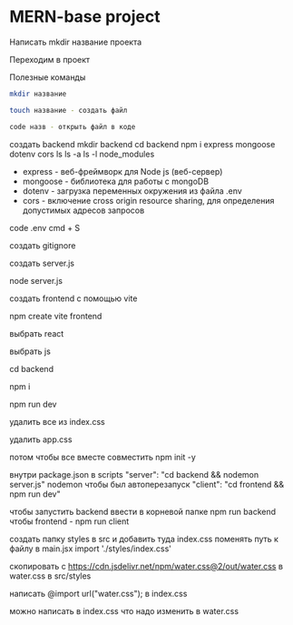 # MERN-base project
Написать mkdir название проекта

Переходим в проект

Полезные команды
``` bash
mkdir название

touch название - создать файл

code назв - открыть файл в коде
```

создать backend
mkdir backend
cd backend
npm i express mongoose dotenv cors
ls
ls -a
ls -l node_modules
 - express - веб-фреймворк для Node js (веб-сервер)
 - mongoose - библиотека для работы с mongoDB
 - dotenv - загрузка переменных окружения из файла .env
 - cors - включение cross origin resource sharing, для определения допустимых адресов запросов

code .env
cmd + S

создать gitignore

создать server.js

node server.js

создать frontend с помощью vite

npm create vite frontend

выбрать react

выбрать js

cd backend

npm i

npm run dev

удалить все из index.css

удалить app.css

потом чтобы все вместе совместить npm init -y

внутри package.json в scripts "server": "cd backend && nodemon server.js"
nodemon чтобы был автоперезапуск
"client": "cd frontend && npm run dev"

чтобы запустить backend ввести в корневой папке npm run backend
чтобы frontend - npm run client

создать папку styles в src и добавить туда index.css
поменять путь к файлу в main.jsx
import './styles/index.css'

скопировать с https://cdn.jsdelivr.net/npm/water.css@2/out/water.css в water.css в src/styles

написать @import url("water.css"); в index.css

можно написать в index.css что надо изменить в water.css

